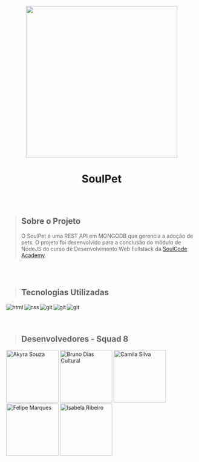 <p align="center">
<img  src="https://blogger.googleusercontent.com/img/a/AVvXsEiHx-91R2lJ5UuYpGMvOjWnvKExl-c3EBo25BwTA73pYsrTYRQVUo-pbJ-2SmAKp8FSt4Hzxa_yh7IZPIxkZlAiwIhnqAvXxF08N1K2nl4a0kez54VYuOKI5CyKsRndAAapChJQPx-EimZ7fkUnn5NZ2xvcyf4ovpMJn8Ua3CuWmq0lrPNjJpepuXv1=s320" width="400"/>
</p>

<h1 align="center">SoulPet</h1>

<br>
<br>

> ## Sobre o Projeto
> O SoulPet é uma REST API em MONGODB que gerencia a adoção de pets. O projeto foi desenvolvido para a conclusão do módulo de NodeJS do curso de Desenvolvimento Web Fullstack da [SoulCode Academy](https://soulcodeacademy.org/).

<br>
<br>

> ## Tecnologias Utilizadas

<p>
<img align="left" alt="html" src="https://img.shields.io/badge/NodeJS-008000?style=for-the-badge&logo=node.js&logoColor=white" />
<img align="left" align="left" alt="css" src="https://img.shields.io/badge/JAVASCRIPT-FFD700?style=for-the-badge&logo=javascript&logoColor=white" />
<img align="left" align="left" alt="git" src="https://img.shields.io/badge/Git-F05032?style=for-the-badge&logo=git&logoColor=white" />
<img align="left" align="left" alt="git" src="https://img.shields.io/badge/MONGODB-007ACC?style=for-the-badge&logo=mongodb&logoColor=white" />
<img align="left" align="left" alt="git" src="https://img.shields.io/badge/Express-9932CC?style=for-the-badge&logo=express&logoColor=white" />
</p>  

<br> 
<br>
<br>


> ## Desenvolvedores - Squad 8

<p align="left">
<img src="https://avatars.githubusercontent.com/u/75281221?v=4" width="138" title="Akyra Souza"/>
<img src="https://avatars.githubusercontent.com/u/83181304?v=4" width="138" title="Bruno Dias Cultural"/>
<img src="https://i.postimg.cc/QNp9YTHF/cami.png" width="138" title="Camila Silva"/>
<img src="https://avatars.githubusercontent.com/u/16941947?v=4" width="138" title="Felipe Marques"/>
<img src="https://i.postimg.cc/28GqrNdm/isa.png" width="138" title="Isabela Ribeiro"/>
</p>  


